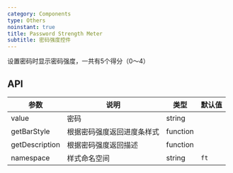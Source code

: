```yaml
---
category: Components
type: Others
noinstant: true
title: Password Strength Meter
subtitle: 密码强度控件
---
```



设置密码时显示密码强度，一共有5个得分（0～4）


## API

| 参数 | 说明 | 类型 | 默认值 |
| --- | --- | --- | --- |
| value | 密码 | string | |
| getBarStyle | 根据密码强度返回进度条样式 | function | |
| getDescription | 根据密码强度返回描述 | function | |
| namespace | 样式命名空间 | string | `ft` |
